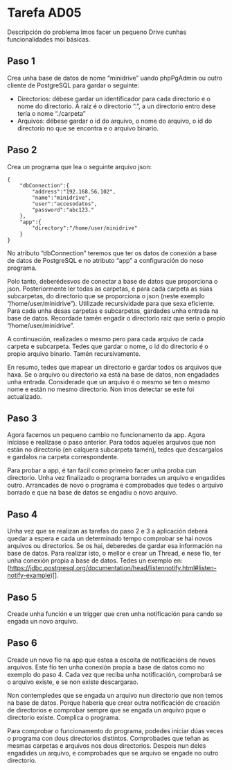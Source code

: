 # Tarefa AD05

Descripción do problema
Imos facer un pequeno Drive cunhas funcionalidades moi básicas.

## Paso 1

Crea unha base de datos de nome “minidrive” uando phpPgAdmin ou outro cliente de PostgreSQL para gardar o seguinte:

* Directorios: débese gardar un identificador para cada directorio e o nome do directorio. A raíz é o directorio “.”, a un directorio entro dese tería o nome “./carpeta”
* Arquivos: débese gardar o id do arquivo, o nome do arquivo, o id do directorio no que se encontra e o arquivo binario.

## Paso 2

Crea un programa que lea o seguinte arquivo json:

```
{
    "dbConnection":{
        "address":"192.168.56.102",
        "name":"minidrive",
        "user":"accesodatos",
        "password":"abc123."    
    },
    "app":{
        "directory":"/home/user/minidrive"
    }
}
```

No atributo “dbConnection” teremos que ter os datos de conexión a base de datos de PostgreSQL e no atributo “app” a configuración do noso programa.

Polo tanto, deberédesvos de conectar a base de datos que proporciona o json. Posteriormente ler todas as carpetas, e para cada carpeta as súas subcarpetas, do directorio que se proporciona o json (neste exemplo “/home/user/minidrive”). Utilizade recursividade para que sexa eficiente. Para cada unha desas carpetas e subcarpetas, gardades unha entrada na base de datos. Recordade tamén engadir o directorio raiz que sería o propio “/home/user/minidrive”.

A continuación, realizades o mesmo pero para cada arquivo de cada carpeta e subcarpeta. Tedes que gardar o nome, o id do directorio é o propio arquivo binario. Tamén recursivamente.

En resumo, tedes que mapear un directorio e gardar todos os arquivos que haxa. Se o arquivo ou directorio xa está na base de datos, non engadades unha entrada. Considerade que un arquivo é o mesmo se ten o mesmo nome e están no mesmo directorio. Non imos detectar se este foi actualizado.

## Paso 3

Agora facemos un pequeno cambio no funcionamento da app. Agora iníciase e realízase o paso anterior. Para todos aqueles arquivos que non están no directorio (en calquera subcarpeta tamén), tedes que descargalos e gardalos na carpeta correspondente.

Para probar a app, é tan facil como primeiro facer unha proba cun directorio. Unha vez finalizado o programa borrades un arquivo e engadides outro. Arrancades de novo o programa e comprobades que tedes o arquivo borrado e que na base de datos se engadiu o novo arquivo.

## Paso 4

Unha vez que se realizan as tarefas do paso 2 e 3 a aplicación deberá quedar a espera e cada un determinado tempo comprobar se hai novos arquivos ou directorios. Se os hai, deberedes de gardar esa información na base de datos. Para realizar isto, o mellor e crear un Thread, e nese fío, ter unha conexión propia a base de datos. Tedes un exemplo en: (https://jdbc.postgresql.org/documentation/head/listennotify.html#listen-notify-example)[].

## Paso 5

Creade unha función e un trigger que cren unha notificación para cando se engada un novo arquivo.

## Paso 6

Creade un novo fío na app que estea a escoita de notificacións de novos arquivos. Este fío ten unha conexión propia a base de datos como no exemplo do paso 4. Cada vez que reciba unha notificación, comprobará se o arquivo existe, e se non existe descargarao.

Non contempledes que se engada un arquivo nun directorio que non temos na base de datos. Porque habería que crear outra notificación de creación de directorios e comprobar sempre que se engada un arquivo pque o directorio existe. Complica o programa.

Para comprobar o funcionamento do programa, podedes iniciar dúas veces o programa con dous directorios distintos. Comprobades que teñan as mesmas carpetas e arquivos nos dous directorios. Despois nun deles engadides un arquivo, e comprobades que se arquivo se engade no outro directorio.
